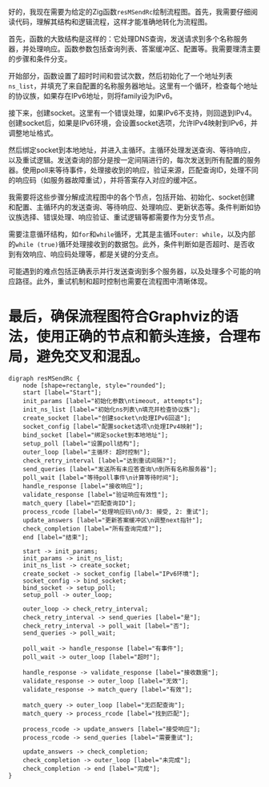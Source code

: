 好的，我现在需要为给定的Zig函数`resMSendRc`绘制流程图。首先，我需要仔细阅读代码，理解其结构和逻辑流程，这样才能准确地转化为流程图。

首先，函数的大致结构是这样的：它处理DNS查询，发送请求到多个名称服务器，并处理响应。函数参数包括查询列表、答案缓冲区、配置等。我需要理清主要的步骤和条件分支。

开始部分，函数设置了超时时间和尝试次数，然后初始化了一个地址列表`ns_list`，并填充了来自配置的名称服务器地址。这里有一个循环，检查每个地址的协议族，如果存在IPv6地址，则将family设为IPv6。

接下来，创建socket。这里有一个错误处理，如果IPv6不支持，则回退到IPv4。创建socket后，如果是IPv6环境，会设置socket选项，允许IPv4映射到IPv6，并调整地址格式。

然后绑定socket到本地地址，并进入主循环。主循环处理发送查询、等待响应，以及重试逻辑。发送查询的部分是按一定间隔进行的，每次发送到所有配置的服务器。使用poll来等待事件，处理接收到的响应，验证来源，匹配查询ID，处理不同的响应码（如服务器故障重试），并将答案存入对应的缓冲区。

我需要将这些步骤分解成流程图中的各个节点，包括开始、初始化、socket创建和配置、主循环内的发送查询、等待响应、处理响应、更新状态等。条件判断如协议族选择、错误处理、响应验证、重试逻辑等都需要作为分支节点。

需要注意循环结构，如`for`和`while`循环，尤其是主循环`outer: while`，以及内部的`while (true)`循环处理接收到的数据包。此外，条件判断如是否超时、是否收到有效响应、响应码处理等，都是关键的分支点。

可能遇到的难点包括正确表示并行发送查询到多个服务器，以及处理多个可能的响应路径。此外，重试机制和超时控制也需要在流程图中清晰体现。

最后，确保流程图符合Graphviz的语法，使用正确的节点和箭头连接，合理布局，避免交叉和混乱。
================================================
```graphviz
digraph resMSendRc {
    node [shape=rectangle, style="rounded"];
    start [label="Start"];
    init_params [label="初始化参数\ntimeout, attempts"];
    init_ns_list [label="初始化ns列表\n填充并检查协议族"];
    create_socket [label="创建socket\n处理IPv6回退"];
    socket_config [label="配置socket选项\n处理IPv4映射"];
    bind_socket [label="绑定socket到本地地址"];
    setup_poll [label="设置poll结构"];
    outer_loop [label="主循环: 超时控制"];
    check_retry_interval [label="达到重试间隔?"];
    send_queries [label="发送所有未应答查询\n到所有名称服务器"];
    poll_wait [label="等待poll事件\n计算等待时间"];
    handle_response [label="接收响应"];
    validate_response [label="验证响应有效性"];
    match_query [label="匹配查询ID"];
    process_rcode [label="处理响应码\n0/3: 接受, 2: 重试"];
    update_answers [label="更新答案缓冲区\n调整next指针"];
    check_completion [label="所有查询完成?"];
    end [label="结束"];

    start -> init_params;
    init_params -> init_ns_list;
    init_ns_list -> create_socket;
    create_socket -> socket_config [label="IPv6环境"];
    socket_config -> bind_socket;
    bind_socket -> setup_poll;
    setup_poll -> outer_loop;

    outer_loop -> check_retry_interval;
    check_retry_interval -> send_queries [label="是"];
    check_retry_interval -> poll_wait [label="否"];
    send_queries -> poll_wait;

    poll_wait -> handle_response [label="有事件"];
    poll_wait -> outer_loop [label="超时"];

    handle_response -> validate_response [label="接收数据"];
    validate_response -> outer_loop [label="无效"];
    validate_response -> match_query [label="有效"];

    match_query -> outer_loop [label="无匹配查询"];
    match_query -> process_rcode [label="找到匹配"];

    process_rcode -> update_answers [label="接受响应"];
    process_rcode -> send_queries [label="需要重试"];

    update_answers -> check_completion;
    check_completion -> outer_loop [label="未完成"];
    check_completion -> end [label="完成"];
}
```